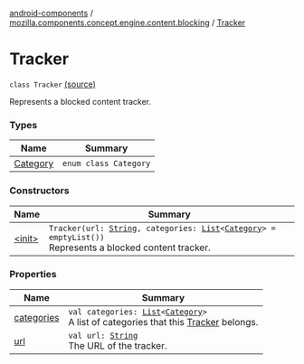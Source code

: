 [android-components](../../index.md) / [mozilla.components.concept.engine.content.blocking](../index.md) / [Tracker](./index.md)

# Tracker

`class Tracker` [(source)](https://github.com/mozilla-mobile/android-components/blob/master/components/concept/engine/src/main/java/mozilla/components/concept/engine/content/blocking/Tracker.kt#L12)

Represents a blocked content tracker.

### Types

| Name | Summary |
|---|---|
| [Category](-category/index.md) | `enum class Category` |

### Constructors

| Name | Summary |
|---|---|
| [&lt;init&gt;](-init-.md) | `Tracker(url: `[`String`](https://kotlinlang.org/api/latest/jvm/stdlib/kotlin/-string/index.html)`, categories: `[`List`](https://kotlinlang.org/api/latest/jvm/stdlib/kotlin.collections/-list/index.html)`<`[`Category`](-category/index.md)`> = emptyList())`<br>Represents a blocked content tracker. |

### Properties

| Name | Summary |
|---|---|
| [categories](categories.md) | `val categories: `[`List`](https://kotlinlang.org/api/latest/jvm/stdlib/kotlin.collections/-list/index.html)`<`[`Category`](-category/index.md)`>`<br>A list of categories that this [Tracker](./index.md) belongs. |
| [url](url.md) | `val url: `[`String`](https://kotlinlang.org/api/latest/jvm/stdlib/kotlin/-string/index.html)<br>The URL of the tracker. |
